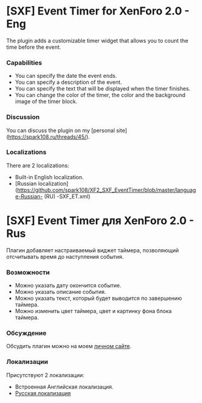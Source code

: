# [SXF] Event Timer for XenForo 2.0 - Eng
The plugin adds a customizable timer widget that allows you to count the time before the event.

### Capabilities
* You can specify the date the event ends.
* You can specify a description of the event.
* You can specify the text that will be displayed when the timer finishes.
* You can change the color of the timer, the color and the background image of the timer block.

### Discussion
You can discuss the plugin on my [personal site] (https://spark108.ru/threads/45/).

### Localizations
There are 2 localizations:
* Built-in English localization.
* [Russian localization] (https://github.com/spark108/XF2_SXF_EventTimer/blob/master/language-Russian- (RU) -SXF_ET.xml)

# [SXF] Event Timer для XenForo 2.0 - Rus
Плагин добавляет настраиваемый виджет таймера, позволяющий отсчитывать время до наступления события.

### Возможности
* Можно указать дату окончится событие.
* Можно указать описание события.
* Можно указать текст, который будет выводится по завершению таймера.
* Можно изменить цвет таймера, цвет и картинку фона блока таймера.

### Обсуждение
Обсудить плагин можно на моем [личном сайте](https://spark108.ru/threads/45/).

### Локализации
Присутствуют 2 локализации:
* Встроенная Английская локализация.
* [Русская локализация](https://github.com/spark108/XF2_SXF_EventTimer/blob/master/language-Russian-(RU)-SXF_ET.xml)
